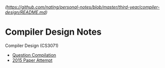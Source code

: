 *(https://github.com/nating/personal-notes/blob/master/third-year/compiler-design/README.md)*

# Compiler Design Notes

Compiler Design (CS3071)

* [Question Compilation](https://github.com/nating/personal-notes/blob/master/third-year/compiler-design/question-compilation.md)
* [2015 Paper Attempt](https://github.com/nating/personal-notes/blob/master/third-year/compiler-design/2015.md)
